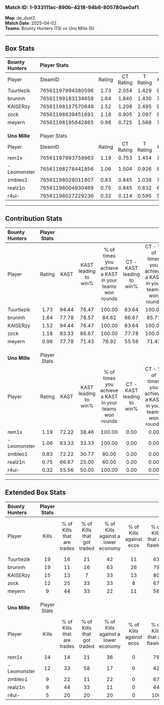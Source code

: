 ### Match ID: 1-933111ac-890b-4218-94b6-805780ae0af1  
**Map**: de_dust2  
**Match Date**: 2025-04-02  
**Teams**: Bounty Hunters (13) vs Uno Mille (5)  

---  

## Box Stats  

| **Bounty Hunters** | Player Stats      |        |           |          |       |       |       |         |        |      |     |
| :- | :- | :-: | :-: | :-: | :-: | :-: | :-: | :-: | :-: | :-: | :-: |
| Player             | SteamID           | Rating | CT Rating | T Rating | KAST  |  ADR  | Kills | Assists | Deaths | K/D  | HS% |
| Tuurtlezik         | 76561197994380596 |  1.73  |   2.054   |  1.429   | 94.44 | 102.1 |  19   |    6    |   10   | 1.90 | 57  |
| bruninh            | 76561199183134659 |  1.64  |   1.840   |  1.430   | 77.78 | 121.8 |  19   |    7    |   11   | 1.73 | 68  |
| KAISERzy           | 76561198127570649 |  1.52  |   1.208   |  2.495   | 94.44 | 72.2  |  15   |    4    |   7    | 2.14 | 53  |
| zock               | 76561198839451691 |  1.18  |   0.905   |  2.097   | 83.33 | 70.1  |  12   |    6    |   11   | 1.09 | 25  |
| meyern             | 76561198195642865 |  0.98  |   0.725   |  1.568   | 77.78 | 55.6  |   9   |    6    |   10   | 0.90 | 44  |
|                    |                   |        |           |          |       |       |       |         |        |      |     |
|                    |                   |        |           |          |       |       |       |         |        |      |     |
|                    |                   |        |           |          |       |       |       |         |        |      |     |
| **Uno Mille**      | Player Stats      |        |           |          |       |       |       |         |        |      |     |
| Player             | SteamID           | Rating | CT Rating | T Rating | KAST  |  ADR  | Kills | Assists | Deaths | K/D  | HS% |
| rem1x              | 76561197993759963 |  1.19  |   0.753   |  1.454   | 72.22 | 78.1  |  14   |    1    |   11   | 1.27 | 35  |
| -Leomonster        | 76561198278441856 |  1.06  |   1.504   |  0.926   | 83.33 | 79.3  |  12   |    6    |   16   | 0.75 | 41  |
| zmbleo1            | 76561198026011807 |  0.83  |   0.845   |  1.038   | 72.22 | 76.5  |   9   |    6    |   16   | 0.56 | 44  |
| realz1n            | 76561198004930469 |  0.75  |   0.845   |  0.832   | 66.67 | 56.7  |   9   |    0    |   14   | 0.64 | 77  |
| r4ul-              | 76561198027229236 |  0.32  |   0.114   |  0.595   | 55.56 | 31.6  |   5   |    2    |   17   | 0.29 | 80  |
---  

## Contribution Stats  

| **Bounty Hunters** | Player Stats |       |                      |                                                        |                           |                                                             |                          |                                                            |
| :- | :-: | :-: | :-: | :-: | :-: | :-: | :-: | :-: |
| Player             |    Rating    | KAST  | KAST leading to win% | % of times you achieve a KAST in your teams won rounds | CT - KAST leading to win% | CT - % of times you achieve a KAST in your teams won rounds | T - KAST leading to win% | T - % of times you achieve a KAST in your teams won rounds |
| Tuurtlezik         |     1.73     | 94.44 |        76.47         |                         100.00                         |           63.64           |                           100.00                            |          100.00          |                           100.00                           |
| bruninh            |     1.64     | 77.78 |        78.57         |                         84.62                          |           66.67           |                            85.71                            |          100.00          |                           83.33                            |
| KAISERzy           |     1.52     | 94.44 |        76.47         |                         100.00                         |           63.64           |                           100.00                            |          100.00          |                           100.00                           |
| zock               |     1.18     | 83.33 |        86.67         |                         100.00                         |           77.78           |                           100.00                            |          100.00          |                           100.00                           |
| meyern             |     0.98     | 77.78 |        71.43         |                         76.92                          |           55.56           |                            71.43                            |          100.00          |                           83.33                            |
|                    |              |       |                      |                                                        |                           |                                                             |                          |                                                            |
|                    |              |       |                      |                                                        |                           |                                                             |                          |                                                            |
|                    |              |       |                      |                                                        |                           |                                                             |                          |                                                            |
| **Uno Mille**      | Player Stats |       |                      |                                                        |                           |                                                             |                          |                                                            |
| Player             |    Rating    | KAST  | KAST leading to win% | % of times you achieve a KAST in your teams won rounds | CT - KAST leading to win% | CT - % of times you achieve a KAST in your teams won rounds | T - KAST leading to win% | T - % of times you achieve a KAST in your teams won rounds |
| rem1x              |     1.19     | 72.22 |        38.46         |                         100.00                         |           0.00            |                            0.00                             |          55.56           |                           100.00                           |
| -Leomonster        |     1.06     | 83.33 |        33.33         |                         100.00                         |           0.00            |                            0.00                             |          50.00           |                           100.00                           |
| zmbleo1            |     0.83     | 72.22 |        30.77         |                         80.00                          |           0.00            |                            0.00                             |          50.00           |                           80.00                            |
| realz1n            |     0.75     | 66.67 |        25.00         |                         60.00                          |           0.00            |                            0.00                             |          37.50           |                           60.00                            |
| r4ul-              |     0.32     | 55.56 |        50.00         |                         100.00                         |           0.00            |                            0.00                             |          62.50           |                           100.00                           |
---  

## Extended Box Stats  

| **Bounty Hunters** | Player Stats |                            |                            |                                    |                         |                              |                                 |        |                             |                                     |                          |                               |                            |
| :- | :-: | :-: | :-: | :-: | :-: | :-: | :-: | :-: | :-: | :-: | :-: | :-: | :-: |
| Player             |    Kills     | % of Kills that are trades | % of Kills that got traded | % of Kills against a lower economy | % of Kills against ecos | % of Kills that are flawless | % of Kills that are close duels | Deaths | % of Deaths that get traded | % of Deaths against a lower economy | % of Deaths against ecos | % of Deaths that are flawless | % of Deaths that are close |
| Tuurtlezik         |      19      |             16             |             21             |                 42                 |           11            |              63              |                5                |   10   |             40              |                 40                  |            10            |              60               |             0              |
| bruninh            |      19      |             11             |             16             |                 63                 |           26            |              79              |                0                |   11   |             18              |                 36                  |            18            |              45               |             0              |
| KAISERzy           |      15      |             13             |             7              |                 33                 |           13            |              80              |                0                |   7    |             57              |                 14                  |            0             |              71               |             14             |
| zock               |      12      |             25             |             33             |                 33                 |            8            |              67              |                8                |   11   |             36              |                 45                  |            9             |              64               |             0              |
| meyern             |      9       |             44             |             33             |                 22                 |           11            |              56              |               22                |   10   |             10              |                 30                  |            0             |              80               |             0              |
|                    |              |                            |                            |                                    |                         |                              |                                 |        |                             |                                     |                          |                               |                            |
|                    |              |                            |                            |                                    |                         |                              |                                 |        |                             |                                     |                          |                               |                            |
|                    |              |                            |                            |                                    |                         |                              |                                 |        |                             |                                     |                          |                               |                            |
| **Uno Mille**      | Player Stats |                            |                            |                                    |                         |                              |                                 |        |                             |                                     |                          |                               |                            |
| Player             |    Kills     | % of Kills that are trades | % of Kills that got traded | % of Kills against a lower economy | % of Kills against ecos | % of Kills that are flawless | % of Kills that are close duels | Deaths | % of Deaths that get traded | % of Deaths against a lower economy | % of Deaths against ecos | % of Deaths that are flawless | % of Deaths that are close |
| rem1x              |      14      |             14             |             21             |                 36                 |            0            |              79              |                0                |   11   |              9              |                  0                  |            0             |              73               |             9              |
| -Leomonster        |      12      |             33             |             58             |                 17                 |            0            |              42              |                8                |   16   |             13              |                 19                  |            0             |              75               |             6              |
| zmbleo1            |      9       |             22             |             11             |                 22                 |            0            |              67              |                0                |   16   |             31              |                 19                  |            0             |              69               |             6              |
| realz1n            |      9       |             44             |             33             |                 11                 |            0            |              44              |                0                |   14   |             21              |                 14                  |            0             |              57               |             7              |
| r4ul-              |      5       |             20             |             20             |                 20                 |            0            |             100              |                0                |   17   |             24              |                 18                  |            0             |              76               |             0              |
